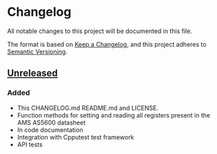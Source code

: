 # Changelog
All notable changes to this project will be documented in this file.

The format is based on [Keep a Changelog](https://keepachangelog.com/en/1.0.0/),
and this project adheres to [Semantic Versioning](https://semver.org/spec/v2.0.0.html).

## [Unreleased]

### Added

* This CHANGELOG.md README.md and LICENSE.
* Function methods for setting and reading all registers present in the AMS
  AS5600 datasheet
* In code documentation
* Integration with Cpputest test framework
* API tests

[Unreleased]: https://github.com/raulgotor/ams_as5600

